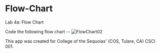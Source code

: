 # Flow-Chart
Lab 4a: Flow Chart

Code the following flow chart -- 
![FlowChart02](https://user-images.githubusercontent.com/31526815/132607844-5fb80c2e-a243-44ce-b479-22c9a157aa0d.png)

This app was created for College of the Sequoias' (COS, Tulare, CA) CSCI 001.
